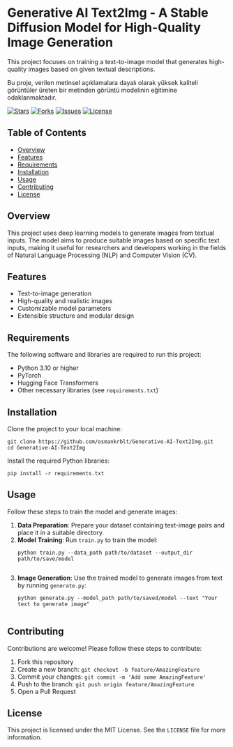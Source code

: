 <!DOCTYPE html>
<html lang="en">
<head>
    <meta charset="UTF-8">
    <title>Generative AI Text2Img - A Stable Diffusion Model for High-Quality Image Generation</title>
</head>
<body>

<h1>Generative AI Text2Img - A Stable Diffusion Model for High-Quality Image Generation</h1>

<p>This project focuses on training a text-to-image model that generates high-quality images based on given textual descriptions.</p>
<p>Bu proje, verilen metinsel açıklamalara dayalı olarak yüksek kaliteli görüntüler üreten bir metinden görüntü modelinin eğitimine odaklanmaktadır.</p>

<a href="https://github.com/osmankrblt/Generative-AI-Text2Img"><img src="https://img.shields.io/github/stars/osmankrblt/Generative-AI-Text2Img" alt="Stars"></a>
<a href="https://github.com/osmankrblt/Generative-AI-Text2Img"><img src="https://img.shields.io/github/forks/osmankrblt/Generative-AI-Text2Img" alt="Forks"></a>
<a href="https://github.com/osmankrblt/Generative-AI-Text2Img"><img src="https://img.shields.io/github/issues/osmankrblt/Generative-AI-Text2Img" alt="Issues"></a>
<a href="https://github.com/osmankrblt/Generative-AI-Text2Img"><img src="https://img.shields.io/github/license/osmankrblt/Generative-AI-Text2Img" alt="License"></a>

<h2>Table of Contents</h2>
<ul>
    <li><a href="#overview">Overview</a></li>
    <li><a href="#features">Features</a></li>
    <li><a href="#requirements">Requirements</a></li>
    <li><a href="#installation">Installation</a></li>
    <li><a href="#usage">Usage</a></li>
    <li><a href="#contributing">Contributing</a></li>
    <li><a href="#license">License</a></li>
</ul>

<h2 id="overview">Overview</h2>
<p>This project uses deep learning models to generate images from textual inputs. The model aims to produce suitable images based on specific text inputs, making it useful for researchers and developers working in the fields of Natural Language Processing (NLP) and Computer Vision (CV).</p>

<h2 id="features">Features</h2>
<ul>
    <li>Text-to-image generation</li>
    <li>High-quality and realistic images</li>
    <li>Customizable model parameters</li>
    <li>Extensible structure and modular design</li>
</ul>

<h2 id="requirements">Requirements</h2>
<p>The following software and libraries are required to run this project:</p>
<ul>
    <li>Python 3.10 or higher</li>
    <li>PyTorch</li>
    <li>Hugging Face Transformers</li>
    <li>Other necessary libraries (see <code>requirements.txt</code>)</li>
</ul>

<h2 id="installation">Installation</h2>
<p>Clone the project to your local machine:</p>
<pre><code>git clone https://github.com/osmankrblt/Generative-AI-Text2Img.git
cd Generative-AI-Text2Img
</code></pre>
<p>Install the required Python libraries:</p>
<pre><code>pip install -r requirements.txt
</code></pre>

<h2 id="usage">Usage</h2>
<p>Follow these steps to train the model and generate images:</p>
<ol>
    <li><strong>Data Preparation</strong>: Prepare your dataset containing text-image pairs and place it in a suitable directory.</li>
    <li><strong>Model Training</strong>: Run <code>train.py</code> to train the model:
    <pre><code>python train.py --data_path path/to/dataset --output_dir path/to/save/model
    </code></pre></li>
    <li><strong>Image Generation</strong>: Use the trained model to generate images from text by running <code>generate.py</code>:
    <pre><code>python generate.py --model_path path/to/saved/model --text "Your text to generate image"
    </code></pre></li>
</ol>

<h2 id="contributing">Contributing</h2>
<p>Contributions are welcome! Please follow these steps to contribute:</p>
<ol>
    <li>Fork this repository</li>
    <li>Create a new branch: <code>git checkout -b feature/AmazingFeature</code></li>
    <li>Commit your changes: <code>git commit -m 'Add some AmazingFeature'</code></li>
    <li>Push to the branch: <code>git push origin feature/AmazingFeature</code></li>
    <li>Open a Pull Request</li>
</ol>

<h2 id="license">License</h2>
<p>This project is licensed under the MIT License. See the <code>LICENSE</code> file for more information.</p>

</body>
</html>
